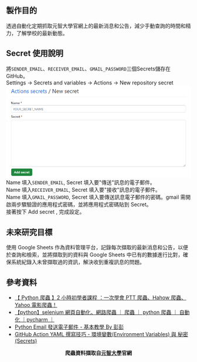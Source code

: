 ## 製作目的  
透過自動化定期抓取元智大學官網上的最新消息和公告，減少手動查詢的時間和精力，了解學校的最新動態。 
## Secret 使用說明  
將<code>SENDER_EMAIL</code>、<code>RECEIVER_EMAIL</code>、<code>GMAIL_PASSWORD</code>三個Secrets儲存在GitHub。  
Settings → Secrets and variables → Actions → New repository secret  
![image](https://github.com/sunnyliuaviation/Yzu_Web_Crawler/blob/main/image/Action%20Secret.png)  
Name 填入<code>SENDER_EMAIL</code>, Secret 填入要"傳送"訊息的電子郵件。    
Name 填入<code>RECEIVER_EMAIL</code>, Secret 填入要"接收"訊息的電子郵件。    
Name 填入<code>GMAIL_PASSWORD</code>, Secret 填入要傳送訊息電子郵件的密碼。gmail 需開啟兩步驟驗證的應用程式密碼，並將應用程式密碼貼到 Secret。  
接著按下 Add secret , 完成設定。  
## 未來研究目標
使用 Google Sheets 作為資料管理平台，記錄每次擷取的最新消息和公告，以便於查詢和檢索，並將擷取到的資料與 Google Sheets 中已有的數據進行比對，確保系統紀錄入未曾擷取過的資訊，解決收到重複訊息的問題。
## 參考資料  
* [【 Python 爬蟲 】2 小時初學者課程 ：一次學會 PTT 爬蟲、Hahow 爬蟲、Yahoo 電影爬蟲！](https://youtu.be/1PHp1prsxIM?si=YkFFE6DzUZQ8oPwH)  
* [【python】selenium 網頁自動化、網路爬蟲 ｜ 爬蟲 ｜ python 爬蟲 ｜ 自動化 ｜pycharm ｜](https://youtu.be/ximjGyZ93YQ?si=_wYaRLTHsVZJkxzn)  
* [Python Email 發送電子郵件 - 基本教學 By 彭彭](https://youtu.be/YQboCnlOb6Y?si=pBur5hFW7SdFT3aI)
* [GitHub Action YAML 撰寫技巧 - 環境變數(Environment Variables) 與 秘密 (Secrets)](https://ithelp.ithome.com.tw/articles/10263300)  
<p align="center">
  <strong>爬蟲資料擷取自<a href="https://www.yzu.edu.tw/index.php/tw/">元智大學</a>官網<strong>
</p>
